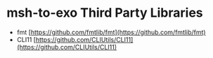 # msh-to-exo Third Party Libraries

- fmt [https://github.com/fmtlib/fmt](https://github.com/fmtlib/fmt) 
- CLI11 [https://github.com/CLIUtils/CLI11](https://github.com/CLIUtils/CLI11)
